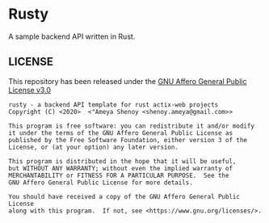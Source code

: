 
# Rusty

A sample backend API written in Rust.


## LICENSE

This repository has been released under the [GNU Affero General Public License v3.0](LICENSE.txt)

```
rusty - a backend API template for rust actix-web projects
Copyright (C) <2020>  <"Ameya Shenoy <shenoy.ameya@gmail.com>>

This program is free software: you can redistribute it and/or modify
it under the terms of the GNU Affero General Public License as
published by the Free Software Foundation, either version 3 of the
License, or (at your option) any later version.

This program is distributed in the hope that it will be useful,
but WITHOUT ANY WARRANTY; without even the implied warranty of
MERCHANTABILITY or FITNESS FOR A PARTICULAR PURPOSE.  See the
GNU Affero General Public License for more details.

You should have received a copy of the GNU Affero General Public License
along with this program.  If not, see <https://www.gnu.org/licenses/>.
```
